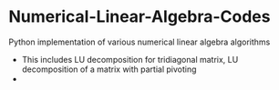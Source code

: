 # Numerical-Linear-Algebra-Codes
Python implementation of various numerical linear algebra algorithms

* This includes LU decomposition for tridiagonal matrix, LU decomposition of a matrix with partial pivoting
* 
